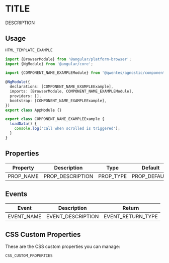 # TITLE

DESCRIPTION

## Usage

```html
HTML_TEMPLATE_EXAMPLE
```

```typescript
import {BrowserModule} from '@angular/platform-browser';
import {NgModule} from '@angular/core';

import {COMPONENT_NAME_EXAMPLEModule} from '@qwentes/agnostic/components';

@NgModule({
  declarations: [COMPONENT_NAME_EXAMPLEExample],
  imports: [BrowserModule, COMPONENT_NAME_EXAMPLEModule],
  providers: [],
  bootstrap: [COMPONENT_NAME_EXAMPLEExample],
})
export class AppModule {}

export class COMPONENT_NAME_EXAMPLEExample {
  loadData() {
    console.log('call when scrolled is triggered');
  }
}
```

## Properties

| Property  | Description | Type  | Default |
|-----------|-------------|-------|---------|
| PROP_NAME | PROP_DESCRIPTION | PROP_TYPE | PROP_DEFAULT |

## Events

| Event  | Description  | Return |
|--------|--------------|--------|
| EVENT_NAME | EVENT_DESCRIPTION | EVENT_RETURN_TYPE |

## CSS Custom Properties

These are the CSS custom properties you can manage:

```
CSS_CUSTOM_PROPERTIES
```

